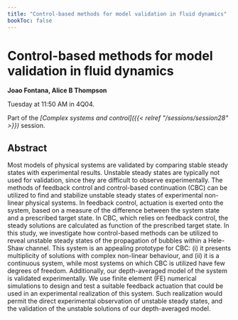 ```yaml
---
title: "Control-based methods for model validation in fluid dynamics"
bookToc: false
---
```


# Control-based methods for model validation in fluid dynamics

**Joao Fontana, Alice B Thompson**

Tuesday at 11:50 AM in 4Q04.

Part of the *[Complex systems and control]({{< relref "/sessions/session28" >}})* session.

## Abstract

Most models of physical systems are validated by comparing stable steady states with experimental results. Unstable steady states are typically not used for validation, since they are difficult to observe experimentally. The methods of feedback control and control-based continuation (CBC) can be utilized to find and stabilize unstable steady states of experimental non-linear physical systems. In feedback control, actuation is exerted onto the system, based on a measure of the difference between the system state and a prescribed target state. In CBC, which relies on feedback control, the steady solutions are calculated as function of the prescribed target state. In this study, we investigate how control-based methods can be utilized to reveal unstable steady states of the propagation of bubbles within a Hele-Shaw channel. This system is an appealing prototype for CBC: (i) it presents multiplicity of solutions with complex non-linear behaviour, and (ii) it is a continuous system, while most systems on which CBC is utilized have few degrees of freedom. Additionally, our depth-averaged model of the system is validated experimentally. We use finite element (FE) numerical simulations to design and test a suitable feedback actuation that could be used in an experimental realization of this system. Such realization would permit the direct experimental observation of unstable steady states, and the validation of the unstable solutions of our depth-averaged model.


